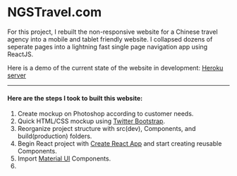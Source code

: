 # NGSTravel.com

For this project, I rebuilt the non-responsive website for a Chinese travel agency into a mobile and tablet friendly website. I collapsed dozens of seperate pages into a lightning fast single page navigation app using ReactJS.

Here is a demo of the current state of the website in development: [Heroku server](https://ngstravel.herokuapp.com/)

----------

#### Here are the steps I took to built this website:

1) Create mockup on Photoshop according to customer needs.
2) Quick HTML/CSS mockup using [Twitter Bootstrap](http://getbootstrap.com/css/).
3) Reorganize project structure with src(dev), Components, and build(production) folders.
4) Begin React project with [Create React App](https://github.com/facebookincubator/create-react-app) and start creating reusable Components.
5) Import [Material UI](http://www.material-ui.com/#/) Components.
6) 